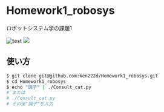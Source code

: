 # Homework1_robosys
ロボットシステム学の課題1


![test](https://github.com/ken222d/Homework1_robosys/blob/main/.github/workflows/test.yml/badge.svg)
![](https://img.shields.io/github/license/ken222d/Homework1_robosys)


## 使い方


```bash
$ git clone git@github.com:ken222d/Homework1_robosys.git
$ cd Homework1_robosys
$ echo "調子" | ./Consult_cat.py
# または
# ./Consult_cat.py
# その後"調子"を入力
```



